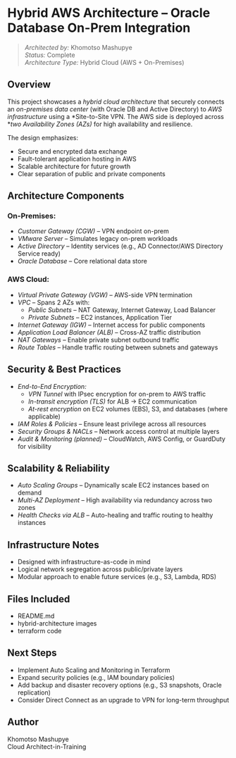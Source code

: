 # Hybrid AWS Architecture – Oracle Database On-Prem Integration

> *Architected by:* Khomotso Mashupye  
> *Status:* Complete  
> *Architecture Type:* Hybrid Cloud (AWS + On-Premises)

##  Overview

This project showcases a *hybrid cloud architecture* that securely connects an *on-premises data center* (with Oracle DB and Active Directory) to *AWS infrastructure* using a *Site-to-Site VPN. The AWS side is deployed across **two Availability Zones (AZs)* for high availability and resilience.

The design emphasizes:
- Secure and encrypted data exchange
- Fault-tolerant application hosting in AWS
- Scalable architecture for future growth
- Clear separation of public and private components

##  Architecture Components

###  On-Premises:
- *Customer Gateway (CGW)* – VPN endpoint on-prem
- *VMware Server* – Simulates legacy on-prem workloads
- *Active Directory* – Identity services (e.g., AD Connector/AWS Directory Service ready)
- *Oracle Database* – Core relational data store

### AWS Cloud:
- *Virtual Private Gateway (VGW)* – AWS-side VPN termination
- *VPC* – Spans 2 AZs with:
  - *Public Subnets* – NAT Gateway, Internet Gateway, Load Balancer
  - *Private Subnets* – EC2 instances, Application Tier
- *Internet Gateway (IGW)* – Internet access for public components
- *Application Load Balancer (ALB)* – Cross-AZ traffic distribution
- *NAT Gateways* – Enable private subnet outbound traffic
- *Route Tables* – Handle traffic routing between subnets and gateways

##  Security & Best Practices

- *End-to-End Encryption:*
  - *VPN Tunnel* with IPsec encryption for on-prem to AWS traffic
  - *In-transit encryption (TLS)* for ALB → EC2 communication
  - *At-rest encryption* on EC2 volumes (EBS), S3, and databases (where applicable)
- *IAM Roles & Policies* – Ensure least privilege across all resources
- *Security Groups & NACLs* – Network access control at multiple layers
- *Audit & Monitoring (planned)* – CloudWatch, AWS Config, or GuardDuty for visibility

## Scalability & Reliability

- *Auto Scaling Groups* – Dynamically scale EC2 instances based on demand
- *Multi-AZ Deployment* – High availability via redundancy across two zones
- *Health Checks via ALB* – Auto-healing and traffic routing to healthy instances



## Infrastructure Notes

- Designed with infrastructure-as-code in mind
- Logical network segregation across public/private layers
- Modular approach to enable future services (e.g., S3, Lambda, RDS)

##  Files Included

- README.md  
- hybrid-architecture images 
- terraform code

##  Next Steps

- Implement Auto Scaling and Monitoring in Terraform
- Expand security policies (e.g., IAM boundary policies)
- Add backup and disaster recovery options (e.g., S3 snapshots, Oracle replication)
- Consider Direct Connect as an upgrade to VPN for long-term throughput

## Author

Khomotso Mashupye   
Cloud Architect-in-Training 

